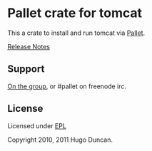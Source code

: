 # Pallet crate for tomcat

This a crate to install and run tomcat via [Pallet](http://pallet.github.com/pallet).

[Release Notes](https://github.com/pallet/tomcat-crate/blob/master/ReleaseNotes.md)

## Support

[On the group](http://groups.google.com/group/pallet-clj), or #pallet on freenode irc.

## License

Licensed under [EPL](http://www.eclipse.org/legal/epl-v10.html)

Copyright 2010, 2011 Hugo Duncan.
